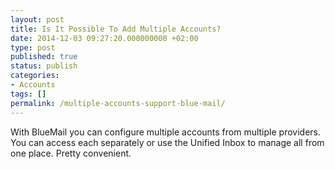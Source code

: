 ```yaml
---
layout: post
title: Is It Possible To Add Multiple Accounts?
date: 2014-12-03 09:27:20.000000000 +02:00
type: post
published: true
status: publish
categories:
- Accounts
tags: []
permalink: /multiple-accounts-support-blue-mail/
---
```


With BlueMail you can configure multiple accounts from multiple providers. You can access each separately or use the Unified Inbox to manage all from one place. Pretty convenient.

